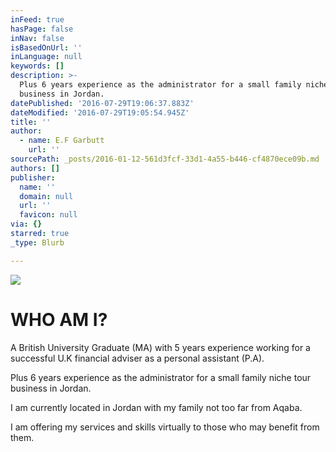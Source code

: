 ```yaml
---
inFeed: true
hasPage: false
inNav: false
isBasedOnUrl: ''
inLanguage: null
keywords: []
description: >-
  Plus 6 years experience as the administrator for a small family niche tour
  business in Jordan.
datePublished: '2016-07-29T19:06:37.883Z'
dateModified: '2016-07-29T19:05:54.945Z'
title: ''
author:
  - name: E.F Garbutt
    url: ''
sourcePath: _posts/2016-01-12-561d3fcf-33d1-4a55-b446-cf4870ece09b.md
authors: []
publisher:
  name: ''
  domain: null
  url: ''
  favicon: null
via: {}
starred: true
_type: Blurb

---
```

![](https://s3-us-west-2.amazonaws.com/the-grid-img/p/ce402d1de8f7495c849759402fd5f0ff16f93194.jpg)

# WHO AM I?

A British University Graduate (MA) with 5 years experience working for a successful U.K financial adviser as a personal assistant (P.A). 

Plus 6 years experience as the administrator for a small family niche tour business in Jordan.

I am currently located in Jordan with my family not too far from Aqaba. 

I am offering my services and skills virtually to those who may benefit from them.